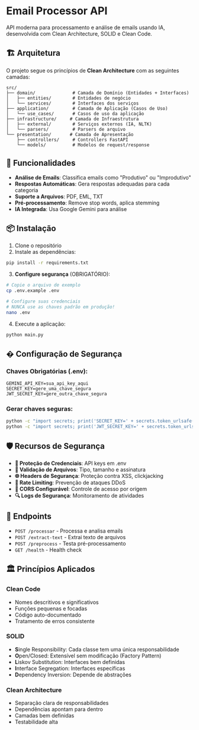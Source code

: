 # Email Processor API

API moderna para processamento e análise de emails usando IA, desenvolvida com Clean Architecture, SOLID e Clean Code.

## 🏗️ Arquitetura

O projeto segue os princípios de **Clean Architecture** com as seguintes camadas:

```
src/
├── domain/              # Camada de Domínio (Entidades + Interfaces)
│   ├── entities/        # Entidades de negócio
│   └── services/        # Interfaces dos serviços
├── application/         # Camada de Aplicação (Casos de Uso)
│   └── use_cases/       # Casos de uso da aplicação
├── infrastructure/     # Camada de Infraestrutura
│   ├── external/        # Serviços externos (IA, NLTK)
│   └── parsers/         # Parsers de arquivo
└── presentation/       # Camada de Apresentação
    ├── controllers/     # Controllers FastAPI
    └── models/          # Modelos de request/response
```

## 🚀 Funcionalidades

- **Análise de Emails**: Classifica emails como "Produtivo" ou "Improdutivo"
- **Respostas Automáticas**: Gera respostas adequadas para cada categoria
- **Suporte a Arquivos**: PDF, EML, TXT
- **Pré-processamento**: Remove stop words, aplica stemming
- **IA Integrada**: Usa Google Gemini para análise

## 📦 Instalação

1. Clone o repositório
2. Instale as dependências:
```bash
pip install -r requirements.txt
```

3. **Configure segurança** (OBRIGATÓRIO):
```bash
# Copie o arquivo de exemplo
cp .env.example .env

# Configure suas credenciais
# NUNCA use as chaves padrão em produção!
nano .env
```

4. Execute a aplicação:
```bash
python main.py
```

## � Configuração de Segurança

### Chaves Obrigatórias (.env):
```env
GEMINI_API_KEY=sua_api_key_aqui
SECRET_KEY=gere_uma_chave_segura
JWT_SECRET_KEY=gere_outra_chave_segura
```

### Gerar chaves seguras:
```bash
python -c "import secrets; print('SECRET_KEY=' + secrets.token_urlsafe(32))"
python -c "import secrets; print('JWT_SECRET_KEY=' + secrets.token_urlsafe(32))"
```

## 🛡️ Recursos de Segurança

- **🔐 Proteção de Credenciais**: API keys em .env
- **📁 Validação de Arquivos**: Tipo, tamanho e assinatura
- **🌐 Headers de Segurança**: Proteção contra XSS, clickjacking
- **🚦 Rate Limiting**: Prevenção de ataques DDoS
- **🎯 CORS Configurável**: Controle de acesso por origem
- **🔍 Logs de Segurança**: Monitoramento de atividades

## 📡 Endpoints

- `POST /processar` - Processa e analisa emails
- `POST /extract-text` - Extrai texto de arquivos
- `POST /preprocess` - Testa pré-processamento
- `GET /health` - Health check

## 🏛️ Princípios Aplicados

### Clean Code
- Nomes descritivos e significativos
- Funções pequenas e focadas
- Código auto-documentado
- Tratamento de erros consistente

### SOLID
- **S**ingle Responsibility: Cada classe tem uma única responsabilidade
- **O**pen/Closed: Extensível sem modificação (Factory Pattern)
- **L**iskov Substitution: Interfaces bem definidas
- **I**nterface Segregation: Interfaces específicas
- **D**ependency Inversion: Depende de abstrações

### Clean Architecture
- Separação clara de responsabilidades
- Dependências apontam para dentro
- Camadas bem definidas
- Testabilidade alta
